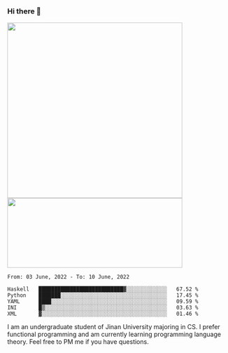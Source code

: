 ### Hi there 👋

<!--
**pe200012/pe200012** is a ✨ _special_ ✨ repository because its `README.md` (this file) appears on your GitHub profile.

Here are some ideas to get you started:

- 🔭 I’m currently working on ...
- 🌱 I’m currently learning ...
- 👯 I’m looking to collaborate on ...
- 🤔 I’m looking for help with ...
- 💬 Ask me about ...
- 📫 How to reach me: ...
- 😄 Pronouns: ...
- ⚡ Fun fact: ...
-->
<p>
    <img width="400em" src="https://github-readme-stats.vercel.app/api?username=pe200012&show_icons=true&icon_color=f44336&title_color=757de8">
    <img width="400em" height="159em" src="https://github-readme-stats.vercel.app/api/top-langs/?username=pe200012&hide=html,cmake,css&title_color=757de8&layout=compact">
</p>

<!--START_SECTION:waka-->
```text
From: 03 June, 2022 - To: 10 June, 2022

Haskell   ███████████████████████████▓░░░░░░░░░░░░░   67.52 % 
Python    ███████░░░░░░░░░░░░░░░░░░░░░░░░░░░░░░░░░░   17.45 % 
YAML      ████░░░░░░░░░░░░░░░░░░░░░░░░░░░░░░░░░░░░░   09.59 % 
INI       █▒░░░░░░░░░░░░░░░░░░░░░░░░░░░░░░░░░░░░░░░   03.63 % 
XML       ▓░░░░░░░░░░░░░░░░░░░░░░░░░░░░░░░░░░░░░░░░   01.46 % 
```
<!--END_SECTION:waka-->

I am an undergraduate student of Jinan University majoring in CS. I prefer functional programming and am currently learning programming language theory. Feel free to PM me if you have questions.
